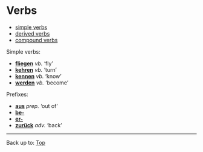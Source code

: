 # Verbs

- [simple verbs](simpleVerbs.md)
- [derived verbs](derivedVerbs.md)
- [compound verbs](compoundVerbs.md)

Simple verbs:
- **[fliegen](f/fl/fliegen.md)** *vb.* ‘fly’
- **[kehren](k/ke/kehren.md)** *vb.* ‘turn’
- **[kennen](k/ke/kennen.md)** *vb.* ‘know’
- **[werden](w/we/werden.md)** *vb.* ‘become’

Prefixes:
- **[aus](../prepositions/aus.md)** *prep.* ‘out of’
- **[be-](prefixes/be_.md)**
- **[er-](prefixes/er_.md)**
- **[zurück](../adverbs/z/zu/zurueck.md)** *adv.* ‘back’

----

Back up to: [Top](../index.md)
